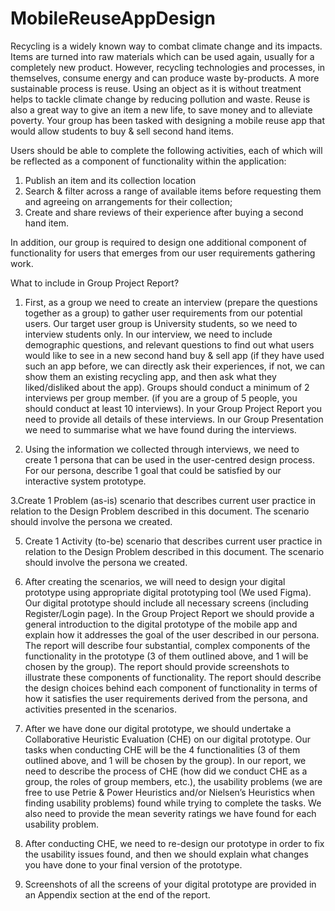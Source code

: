 # MobileReuseAppDesign
Recycling is a widely known way to combat climate change and its impacts. Items are turned
into raw materials which can be used again, usually for a completely new product. However,
recycling technologies and processes, in themselves, consume energy and can produce
waste by-products. A more sustainable process is reuse. Using an object as it is without
treatment helps to tackle climate change by reducing pollution and waste. Reuse is also a
great way to give an item a new life, to save money and to alleviate poverty.
Your group has been tasked with designing a mobile reuse app that would allow students to
buy & sell second hand items.

Users should be able to complete the following activities, each of which will be reflected as a
component of functionality within the application:

1) Publish an item and its collection location
2) Search & filter across a range of available items before requesting them and agreeing
on arrangements for their collection;
3) Create and share reviews of their experience after buying a second hand item.
   
In addition, our group is required to design one additional component of functionality for
users that emerges from our user requirements gathering work.


What to include in Group Project Report?

1. First, as a group we need to create an interview (prepare the questions together as a
group) to gather user requirements from our potential users. Our target user group is
University students, so we need to interview students only. In our interview, we need to
include demographic questions, and relevant questions to find out what users would like to
see in a new second hand buy & sell app (if they have used such an app before, we can
directly ask their experiences, if not, we can show them an existing recycling app, and then
ask what they liked/disliked about the app). Groups should conduct a minimum of 2
interviews per group member. (if you are a group of 5 people, you should conduct at least
10 interviews). In your Group Project Report you need to provide all details of these
interviews. In our Group Presentation we need to summarise what we have found during
the interviews.

3. Using the information we collected through interviews, we need to create 1 persona
that can be used in the user-centred design process. For our persona, describe 1 goal that
could be satisfied by our interactive system prototype.

3.Create 1 Problem (as-is) scenario that describes current user practice in relation to the
Design Problem described in this document. The scenario should involve the persona we
created.

5. Create 1 Activity (to-be) scenario that describes current user practice in relation to the
Design Problem described in this document. The scenario should involve the persona we
created.

7. After creating the scenarios, we will need to design your digital prototype using
appropriate digital prototyping tool (We used Figma). Our digital prototype should
include all necessary screens (including Register/Login page). In the Group Project Report we
should provide a general introduction to the digital prototype of the mobile app and
explain how it addresses the goal of the user described in our persona. The report will
describe four substantial, complex components of the functionality in the prototype (3 of
them outlined above, and 1 will be chosen by the group). The report should provide
screenshots to illustrate these components of functionality. The report should describe the
design choices behind each component of functionality in terms of how it satisfies the user
requirements derived from the persona, and activities presented in the scenarios.

6. After we have done our digital prototype, we should undertake a Collaborative
Heuristic Evaluation (CHE) on our digital prototype. Our tasks when conducting CHE will be
the 4 functionalities (3 of them outlined above, and 1 will be chosen by the group). In our
report, we need to describe the process of CHE (how did we conduct CHE as a group, the
roles of group members, etc.), the usability problems (we are free to use Petrie & Power
Heuristics and/or Nielsen’s Heuristics when finding usability problems) found while trying to
complete the tasks. We also need to provide the mean severity ratings we have found for
each usability problem.

8. After conducting CHE, we need to re-design our prototype in order to fix the usability
issues found, and then we should explain what changes you have done to your final version
of the prototype.

10. Screenshots of all the screens of your digital prototype are provided in an Appendix section at
the end of the report.
